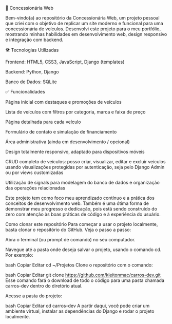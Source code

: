 🚗 Concessionária Web

Bem-vindo(a) ao repositório da Concessionária Web, um projeto pessoal que criei com o objetivo de replicar um site moderno e funcional para uma concessionária de veículos. Desenvolvi este projeto para o meu portfólio, mostrando minhas habilidades em desenvolvimento web, design responsivo e integração com backend.

🛠️ Tecnologias Utilizadas

Frontend: HTML5, CSS3, JavaScript, Django (templates)

Backend: Python, Django

Banco de Dados: SQLite

✅ Funcionalidades

Página inicial com destaques e promoções de veículos

Lista de veículos com filtros por categoria, marca e faixa de preço

Página detalhada para cada veículo

Formulário de contato e simulação de financiamento

Área administrativa (ainda em desenvolvimento / opcional)

Design totalmente responsivo, adaptado para dispositivos móveis

CRUD completo de veículos: posso criar, visualizar, editar e excluir veículos usando visualizações protegidas por autenticação, seja pelo Django Admin ou por views customizadas

Utilização de signals para modelagem do banco de dados e organização das operações relacionadas

Este projeto tem como foco meu aprendizado contínuo e a prática dos conceitos de desenvolvimento web. Também é uma ótima forma de demonstrar meu progresso e dedicação, pois está sendo construído do zero com atenção às boas práticas de código e à experiência do usuário.

Como clonar este repositório
Para começar a usar o projeto localmente, basta clonar o repositório do GitHub. Veja o passo a passo:

Abra o terminal (ou prompt de comando) no seu computador.

Navegue até a pasta onde deseja salvar o projeto, usando o comando cd. Por exemplo:

bash
Copiar
Editar
cd ~/Projetos
Clone o repositório com o comando:

bash
Copiar
Editar
git clone https://github.com/kleitonmac/carros-dev.git
Esse comando fará o download de todo o código para uma pasta chamada carros-dev dentro do diretório atual.

Acesse a pasta do projeto:

bash
Copiar
Editar
cd carros-dev
A partir daqui, você pode criar um ambiente virtual, instalar as dependências do Django e rodar o projeto localmente.